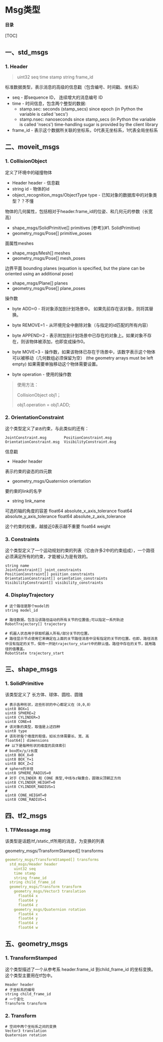 # Msg类型

#### 目录

[TOC]
## 一、std_msgs
### 1. Header
> uint32 seq
> time stamp
> string frame_id

标准数据类型，表示消息的高级的信息戳（包含编号、时间戳、坐标系）

* seq - 即sequence ID， 连续增大的消息编号 ID 
* time - 时间信息，包含两个整型的数据:
  * stamp.sec: seconds (stamp_secs) since epoch (in Python the variable is called 'secs')
  * stamp.nsec: nanoseconds since stamp_secs (in Python the variable is called 'nsecs')
    time-handling sugar is provided by the client library
* frame_id - 表示这个数据所关联的坐标系，0代表无坐标系，1代表全局坐标系

## 二、moveit_msgs

### 1. CollisionObject

定义了环境中的碰撞物体


* Header header - 信息戳
* string id - 物体的id
* object_recognition_msgs/ObjectType type - 已知对象的数据库中的对象类型？？不懂

物体的几何属性，包括相对于header.frame_id的位姿、和几何元的参数（长宽高）

* shape_msgs/SolidPrimitive[] primitives  [参考](#1. SolidPrimitive)
* geometry_msgs/Pose[] primitive_poses

面属性meshes
* shape_msgs/Mesh[] meshes
* geometry_msgs/Pose[] mesh_poses

边界平面 bounding planes (equation is specified, but the plane can be oriented using an additional pose)
* shape_msgs/Plane[] planes
* geometry_msgs/Pose[] plane_poses

操作数
* byte ADD=0 - 将对象添加到计划场景中。 如果先前存在该对象，则将其替换。

* byte REMOVE=1 - 从环境完全中删除对象（与指定的id匹配的所有内容）

* byte APPEND=2 - 表示附加到计划场景中已存在的对象上。如果对象不存在，则该物体被添加，也即变成操作0。
* byte MOVE=3 - 操作数，如果该物体已存在于场景中，该数字表示这个物体可以被移动（几何数组必须保留为空） (the geometry arrays must be left empty)
  如果需要单独移动这个物体需要设置。

* byte operation - 使用的操作数

> 使用方法：
>
> CollisionObject obj1；
>
> obj1.operation = obj1.ADD;

### 2. OrientationConstraint

这个类型定义了`姿态`约束，与此类似的还有：

```
JointConstraint.msg        PositionConstraint.msg   
OrientationConstraint.msg  VisibilityConstraint.msg 
```

信息戳

* Header header

表示约束的姿态的四元数
* geometry_msgs/Quaternion orientation

要约束的link的名字
* string link_name

可选的轴的角度的容差
float64 absolute_x_axis_tolerance
float64 absolute_y_axis_tolerance
float64 absolute_z_axis_tolerance

这个约束的权重，越接近0表示越不重要
float64 weight

### 3. Constraints

这个类型定义了一个运动规划约束的列表（它由许多2中的约束组成），一个路径必须满足所有的约束，才能被认为是有效的。
```
string name
JointConstraint[] joint_constraints
PositionConstraint[] position_constraints
OrientationConstraint[] orientation_constraints
VisibilityConstraint[] visibility_constraints
```

### 4.  DisplayTrajectory

```shell
# 这个路径是那个model的
string model_id

# 路径数据。包含沿该路径运动的所有关节的位置值;可以指定一系列轨迹
RobotTrajectory[] trajectory

# 机器人状态用于获取机器人所有/部分关节的位置。
# 路径显示节点使用它来确定在上面的关节路径消息中没有指定的关节的位置。也即，路径消息中没有指定的关节，保持一开始trajectory_start中的默认值。路径中存在的关节，就用路径的值覆盖。
RobotState trajectory_start
```



## 三、shape_msgs

### 1. SolidPrimitive

该类型定义了 长方体、球体、圆柱、圆锥

```shell
# 表示各种形状，这些形状的中心都定义在（0,0,0）
uint8 BOX=1
uint8 SPHERE=2
uint8 CYLINDER=3
uint8 CONE=4
# 该对象的类型，取值是上述四种
uint8 type
# 该形状每个维度的取值，如长方体需要长、宽、高
float64[] dimensions
## 以下是每种形状的维度的具体索引
# box的x/y/z长度
uint8 BOX_X=0
uint8 BOX_Y=1
uint8 BOX_Z=2
# sphere的半径
uint8 SPHERE_RADIUS=0
# 对于 CYLINDER 和 CONE 类型,中线与z轴重合，圆锥尖顶朝正方向
uint8 CYLINDER_HEIGHT=0
uint8 CYLINDER_RADIUS=1
#
uint8 CONE_HEIGHT=0
uint8 CONE_RADIUS=1
```

## 四、tf2_msgs

### 1. TFMessage.msg

该类型是话题/tf,/static_tf所用的消息，为变换的列表

geometry_msgs/TransformStamped[] transforms

```yaml
geometry_msgs/TransformStamped[] transforms
  std_msgs/Header header
    uint32 seq
    time stamp
    string frame_id
  string child_frame_id
  geometry_msgs/Transform transform
    geometry_msgs/Vector3 translation
      float64 x
      float64 y
      float64 z
    geometry_msgs/Quaternion rotation
      float64 x
      float64 y
      float64 z
      float64 w
```

## 五、geometry_msgs

### 1. TransformStamped

这个类型描述了一个从参考系 header.frame_id 到child_frame_id 的坐标变换。这个类型主要用在tf包中。

```shell
Header header
# 子坐标系的编号
string child_frame_id 
# 一个变化
Transform transform
```

### 2. Transform

```shell
# 空间中两个坐标系之间的变换
Vector3 translation
Quaternion rotation
```

